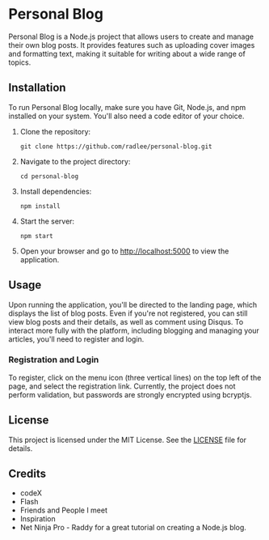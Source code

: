# Personal Blog

Personal Blog is a Node.js project that allows users to create and manage their own blog posts. It provides features such as uploading cover images and formatting text, making it suitable for writing about a wide range of topics.

## Installation

To run Personal Blog locally, make sure you have Git, Node.js, and npm installed on your system. You'll also need a code editor of your choice.

1. Clone the repository:
    ```
    git clone https://github.com/radlee/personal-blog.git
    ```

2. Navigate to the project directory:
    ```
    cd personal-blog
    ```

3. Install dependencies:
    ```
    npm install
    ```

4. Start the server:
    ```
    npm start
    ```

5. Open your browser and go to [http://localhost:5000](http://localhost:5000) to view the application.

## Usage

Upon running the application, you'll be directed to the landing page, which displays the list of blog posts. Even if you're not registered, you can still view blog posts and their details, as well as comment using Disqus. To interact more fully with the platform, including blogging and managing your articles, you'll need to register and login. 

### Registration and Login

To register, click on the menu icon (three vertical lines) on the top left of the page, and select the registration link. Currently, the project does not perform validation, but passwords are strongly encrypted using bcryptjs.

## License

This project is licensed under the MIT License. See the [LICENSE](LICENSE) file for details.

## Credits

- codeX
- Flash
- Friends and People I meet
- Inspiration
- Net Ninja Pro - Raddy for a great tutorial on creating a Node.js blog.